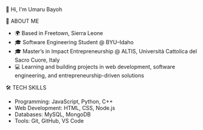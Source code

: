 👋 Hi, I'm Umaru Bayoh

🚀 ABOUT ME

 - 🌍 Based in Freetown, Sierra Leone
 - 🎓 Software Engineering Student @ BYU–Idaho
 - 🎓 Master’s in Impact Entrepreneurship @ ALTIS, Università Cattolica del Sacro Cuore, Italy
 - 💻 Learning and building projects in web development, software engineering, and entrepreneurship-driven solutions


🛠️ TECH SKILLS
- Programming: JavaScript, Python, C++  
- Web Development: HTML, CSS, Node.js  
- Databases: MySQL, MongoDB 
- Tools: Git, GitHub, VS Code

